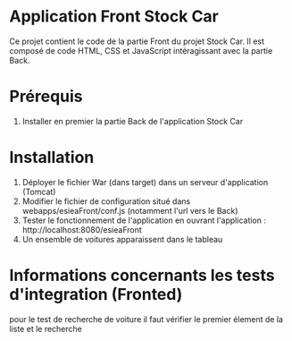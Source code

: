 # Application Front Stock Car
Ce projet contient le code de la partie Front du projet Stock Car. Il est composé de code HTML, CSS et JavaScript intéragissant avec la partie Back.

# Prérequis
1. Installer en premier la partie Back de l'application Stock Car

# Installation

1. Déployer le fichier War (dans target) dans un serveur d'application (Tomcat)
2. Modifier le fichier de configuration situé dans webapps/esieaFront/conf.js (notamment l'url vers le Back)
3. Tester le fonctionnement de l'application en ouvrant l'application : http://localhost:8080/esieaFront
4. Un ensemble de voitures apparaissent dans le tableau

# Informations concernants les tests d'integration (Fronted)
pour le test de recherche de voiture il faut vérifier le premier élement de la liste et le recherche
